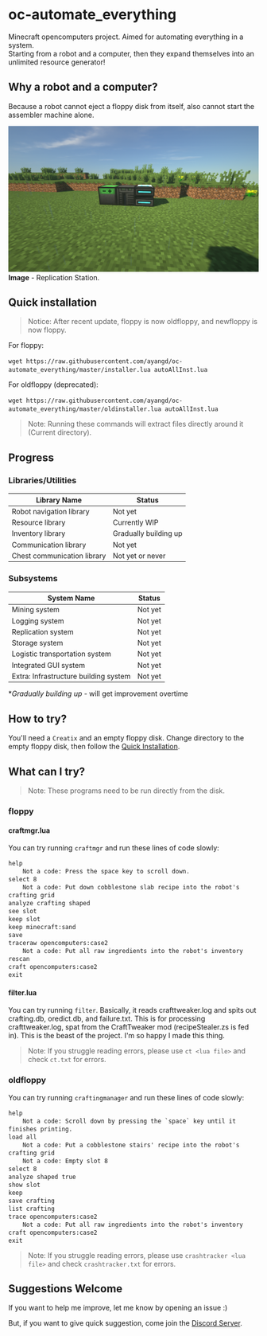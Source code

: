 # oc-automate_everything
Minecraft opencomputers project. Aimed for automating everything in a system.  
Starting from a robot and a computer, then they expand themselves into an unlimited resource generator!

## Why a robot and a computer?
Because a robot cannot eject a floppy disk from itself, also cannot start the assembler machine alone.

![Replication Station](computer.png)
**Image** - Replication Station.

## Quick installation
>Notice: After recent update, floppy is now oldfloppy, and newfloppy is now floppy.

For floppy:

```wget https://raw.githubusercontent.com/ayangd/oc-automate_everything/master/installer.lua autoAllInst.lua```

For oldfloppy (deprecated):

```wget https://raw.githubusercontent.com/ayangd/oc-automate_everything/master/oldinstaller.lua autoAllInst.lua```

>Note: Running these commands will extract files directly around it (Current directory).

## Progress
### Libraries/Utilities
|Library Name|Status|
|-|-|
|Robot navigation library|Not yet|
|Resource library|Currently WIP|
|Inventory library|Gradually building up|
|Communication library|Not yet|
|Chest communication library|Not yet or never|

### Subsystems
|System Name|Status|
|-|-|
|Mining system|Not yet|
|Logging system|Not yet|
|Replication system|Not yet|
|Storage system|Not yet|
|Logistic transportation system|Not yet|
|Integrated GUI system|Not yet|
|Extra: Infrastructure building system|Not yet|

**Gradually building up* - will get improvement overtime

## How to try?
You'll need a `Creatix` and an empty floppy disk.
Change directory to the empty floppy disk, then follow the [Quick Installation](#quick-installation).

## What can I try?
>Note: These programs need to be run directly from the disk.

### floppy

#### craftmgr.lua
You can try running `craftmgr` and run these lines of code slowly:
```
help
    Not a code: Press the space key to scroll down.
select 8
	Not a code: Put down cobblestone slab recipe into the robot's crafting grid
analyze crafting shaped
see slot
keep slot
keep minecraft:sand
save
traceraw opencomputers:case2
	Not a code: Put all raw ingredients into the robot's inventory
rescan
craft opencomputers:case2
exit
```

#### filter.lua
You can try running `filter`. Basically, it reads crafttweaker.log and spits out crafting.db, oredict.db, and failure.txt.
This is for processing crafttweaker.log, spat from the CraftTweaker mod (recipeStealer.zs is fed in).
This is the beast of the project. I'm so happy I made this thing.

>Note: If you struggle reading errors, please use `ct <lua file>` and check `ct.txt` for errors.

### oldfloppy
You can try running `craftingmanager` and run these lines of code slowly:
```
help
    Not a code: Scroll down by pressing the `space` key until it finishes printing.
load all
    Not a code: Put a cobblestone stairs' recipe into the robot's crafting grid
    Not a code: Empty slot 8
select 8
analyze shaped true
show slot
keep
save crafting
list crafting
trace opencomputers:case2
    Not a code: Put all raw ingredients into the robot's inventory
craft opencomputers:case2
exit
```
>Note: If you struggle reading errors, please use `crashtracker <lua file>` and check `crashtracker.txt` for errors.

## Suggestions Welcome
If you want to help me improve, let me know by opening an issue :)

But, if you want to give quick suggestion, come join the [Discord Server](https://discord.gg/YxHGxVs).
